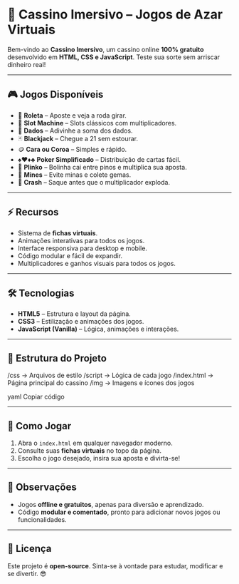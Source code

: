 # 🎰 Cassino Imersivo – Jogos de Azar Virtuais

Bem-vindo ao **Cassino Imersivo**, um cassino online **100% gratuito** desenvolvido em **HTML, CSS e JavaScript**. Teste sua sorte sem arriscar dinheiro real!  

---

## 🎮 Jogos Disponíveis
- 🎡 **Roleta** – Aposte e veja a roda girar.  
- 🎰 **Slot Machine** – Slots clássicos com multiplicadores.  
- 🎲 **Dados** – Adivinhe a soma dos dados.  
- 🃏 **Blackjack** – Chegue a 21 sem estourar.  
- 🪙 **Cara ou Coroa** – Simples e rápido.  
- ♠️♥️♦️♣️ **Poker Simplificado** – Distribuição de cartas fácil.  
- 🎯 **Plinko** – Bolinha cai entre pinos e multiplica sua aposta.  
- 💎 **Mines** – Evite minas e colete gemas.  
- 🚀 **Crash** – Saque antes que o multiplicador exploda.  

---

## ⚡ Recursos
- Sistema de **fichas virtuais**.  
- Animações interativas para todos os jogos.  
- Interface responsiva para desktop e mobile.  
- Código modular e fácil de expandir.  
- Multiplicadores e ganhos visuais para todos os jogos.

---

## 🛠 Tecnologias
- **HTML5** – Estrutura e layout da página.  
- **CSS3** – Estilização e animações dos jogos.  
- **JavaScript (Vanilla)** – Lógica, animações e interações.

---

## 📂 Estrutura do Projeto
/css -> Arquivos de estilo
/script -> Lógica de cada jogo
/index.html -> Página principal do cassino
/img -> Imagens e ícones dos jogos

yaml
Copiar código

---

## 🚀 Como Jogar
1. Abra o `index.html` em qualquer navegador moderno.  
2. Consulte suas **fichas virtuais** no topo da página.  
3. Escolha o jogo desejado, insira sua aposta e divirta-se!  

---

## 📢 Observações
- Jogos **offline e gratuitos**, apenas para diversão e aprendizado.  
- Código **modular e comentado**, pronto para adicionar novos jogos ou funcionalidades.  

---

## 🔗 Licença
Este projeto é **open-source**. Sinta-se à vontade para estudar, modificar e se divertir. 😎
